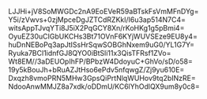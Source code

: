 LJJHi+jV8SoMWGDc2nA9EoEVeR59aBTskFsVmMFnDYg=
Y5i/zVwvs+0zjMpceDgJZTCdRZKkl/I6u3ap514N7C4=
witsAppTJvqYTi8J5iX2PqGCY8Xn/rKoHKg1g5pBmi4=
OyuEZ30uCIGbUKCHs3Bt71OVnF6KYjWUVSEze9EU8y4=
huDnNEBoPq3apJtISsHrSqwSOBGhNxem9uG0/YL1G7Y=
Ryuka7BCl1idnfGJ8QYO0iBtSli11x3QisTFRsf1ZVo=
Wt8EM//3aDEUOpIhFP/BPbzW4DdoyuC+GhVo/sD/o58=
19y5kBouJh+bRuAZJtHso6ePdv5nfqwgZ/Zj9yu610E=
Dxqzh8vmoPRN5MHw3GpsQiPrtNlqWUHov9tq2bINzRE=
NdooAnwMMJZ8a7xdk/oDDmU/KC6lYhOdlQX9um8y0c8=
